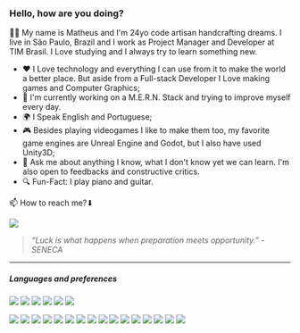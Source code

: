 ### Hello, how are you doing?

👦🏻 My name is Matheus and I'm 24yo code artisan handcrafting dreams. I live in São Paulo, Brazil and I work as Project Manager and Developer at TIM Brasil. I Love studying and I always try to learn something new.

* ❤ I Love technology and everything I can use from it to make the world a better place. But aside from a Full-stack Developer I Love making games and Computer Graphics;
* 🔨 I'm currently working on a M.E.R.N. Stack and trying to improve myself every day. 
* 🌍 I Speak English and Portuguese;
* 🎮 Besides playing videogames I like to make them too, my favorite game engines are Unreal Engine and Godot, but I also have used Unity3D;
* 💬 Ask me about anything I know, what I don't know yet we can learn. I'm also open to feedbacks and constructive critics.
* 🔍 Fun-Fact: I play piano and guitar.


📫 How to reach me?⬇

[<img src="https://img.shields.io/badge/Linkedin-blue?logo=linkedin&style=for-the-badge"/>](https://www.linkedin.com/in/matheusvargem/)


>*“Luck is what happens when preparation meets opportunity.” - SENECA*

--------------


##### Languages and preferences


<p>
  <img src="https://img.shields.io/badge/node.js%20-%2343853D.svg?&style=for-the-badge&logo=node.js&logoColor=white"/>
  <img src="https://img.shields.io/badge/typescript%20-%23007ACC.svg?&style=for-the-badge&logo=typescript&logoColor=white"/>
  <img src="https://img.shields.io/badge/express.js%20-%23404d59.svg?&style=for-the-badge"/>
  <img src="https://img.shields.io/badge/react.JS/Native%20-%2320232a.svg?&style=for-the-badge&logo=react&logoColor=%2361DAFB"/>
  <img src="https://img.shields.io/badge/STYLED%20COMPONENTS-grey?logo=styled-components&style=for-the-badge"/>
  <img src="https://img.shields.io/badge/ESLINT-grey?logo=eslint&style=for-the-badge"/>
</p>

<img src ="https://img.shields.io/badge/MongoDB-%234ea94b.svg?&style=for-the-badge&logo=mongodb&logoColor=white"/>
<img src ="https://img.shields.io/badge/sqlite-%2307405e.svg?&style=for-the-badge&logo=sqlite&logoColor=white"/>
<img src ="https://img.shields.io/badge/postgres-%23316192.svg?&style=for-the-badge&logo=postgresql&logoColor=white"/>
<img src="https://img.shields.io/badge/mysql-%2300f.svg?&style=for-the-badge&logo=mysql&logoColor=white"/>
<img src="https://img.shields.io/badge/REDIS-grey?logo=redis&style=for-the-badge"/>
<img src="https://img.shields.io/badge/docker%20-%230db7ed.svg?&style=for-the-badge&logo=docker&logoColor=white"/>

<img src="https://img.shields.io/badge/Arch%20Linux-grey?logo=arch-linux&style=for-the-badge"/>
<img src="https://img.shields.io/badge/Linux-grey?logo=linux&style=for-the-badge"/>
<img src="https://img.shields.io/badge/Ubuntu-grey?logo=ubuntu&style=for-the-badge"/>
<img src="https://img.shields.io/badge/windows-grey?logo=windows&style=for-the-badge"/>

<img src="https://img.shields.io/badge/Unreal%20Engine-grey?logo=unreal-engine&style=for-the-badge"/>
<img src="https://img.shields.io/badge/GODOT%20Engine-grey?logo=godot-engine&style=for-the-badge"/>
<img src="https://img.shields.io/badge/Blender-grey?logo=blender&style=for-the-badge"/>

<img src="https://img.shields.io/badge/c++%20-%2300599C.svg?&style=for-the-badge&logo=c%2B%2B&ogoColor=white"/>
<img src="https://img.shields.io/badge/java-%23ED8B00.svg?&style=for-the-badge&logo=java&logoColor=white"/>
<img src="https://img.shields.io/badge/python%20-%2314354C.svg?&style=for-the-badge&logo=python&logoColor=white"/>